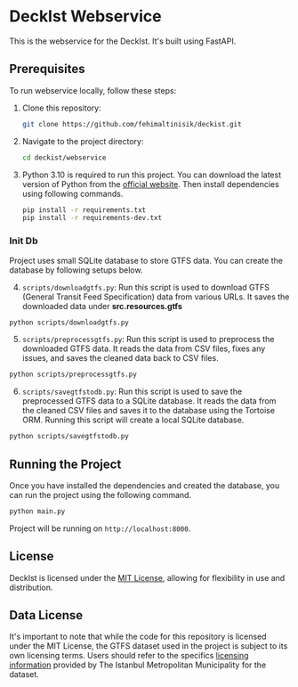# DeckIst Webservice

This is the webservice for the DeckIst. It's built using FastAPI.

## Prerequisites

To run webservice locally, follow these steps:


1. Clone this repository:
    ```bash
    git clone https://github.com/fehimaltinisik/deckist.git
    ```

2. Navigate to the project directory:
    ```bash
    cd deckist/webservice
    ```

3. Python 3.10 is required to run this project. You can download the latest version of Python from the [official website](https://www.python.org/downloads/). Then install dependencies using following commands.
    ```bash
    pip install -r requirements.txt
    pip install -r requirements-dev.txt
    ```

### Init Db
Project uses small SQLite database to store GTFS data. You can create the database by following setups below.

4. `scripts/downloadgtfs.py`: Run this script is used to download GTFS (General Transit Feed Specification) data from various URLs. It saves the downloaded data under **src.resources.gtfs**
```bash
python scripts/downloadgtfs.py
```

5. `scripts/preprocessgtfs.py`: Run this script is used to preprocess the downloaded GTFS data. It reads the data from CSV files, fixes any issues, and saves the cleaned data back to CSV files.
```bash
python scripts/preprocessgtfs.py
```

6. `scripts/savegtfstodb.py`: Run this script is used to save the preprocessed GTFS data to a SQLite database. It reads the data from the cleaned CSV files and saves it to the database using the Tortoise ORM. Running this script will create a local SQLite database.
```bash
python scripts/savegtfstodb.py
```

## Running the Project

Once you have installed the dependencies and created the database, you can run the project using the following command.
```bash
python main.py
```

Project will be running on `http://localhost:8000`.

## License

DeckIst is licensed under the [MIT License](LICENSE), allowing for flexibility in use and distribution.

## Data License

It's important to note that while the code for this repository is licensed under the MIT License, the GTFS dataset used
in the project is subject to its own licensing terms. Users should refer to the
specifics [licensing information](https://data.ibb.gov.tr/license) provided by The Istanbul Metropolitan Municipality for
the dataset.
